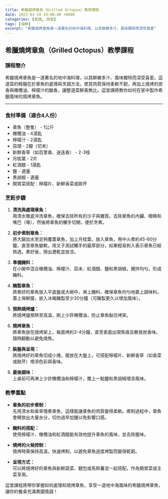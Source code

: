 ```yaml
---
title: 希臘燒烤章魚（Grilled Octopus）教學課程
date: 2023-03-19 19:00:00 +0800
categories: [食譜, 西餐]
tags: [海鮮] 
excerpt: "希臘燒烤章魚是一道著名的地中海料理，以其鮮嫩多汁、風味獨特而深受喜愛"
---
```


## 希臘燒烤章魚（Grilled Octopus）教學課程

### 課程簡介
希臘燒烤章魚是一道著名的地中海料理，以其鮮嫩多汁、風味獨特而深受喜愛。這道菜的精髓在於章魚的處理與烹調方法，使其肉質保持柔軟不韌，再加上燒烤的炭香與橄欖油、檸檬汁的酸香，讓整道菜鮮美無比。這堂課將教你如何在家中製作希臘風味的燒烤章魚。

---

### 食材準備（適合4人份）  
- 章魚（整隻） - 1公斤  
- 橄欖油 - 4湯匙  
- 檸檬汁 - 2湯匙  
- 蒜頭 - 2瓣（切末）  
- 新鮮香草（如百里香、迷迭香） - 2-3枝  
- 月桂葉 - 2片  
- 紅酒醋 - 1湯匙  
- 鹽 - 適量  
- 黑胡椒 - 適量  
- 開胃菜搭配：檸檬片、新鮮香菜或歐芹

### 烹飪步驟

1. **清洗與處理章魚：**  
   用清水徹底沖洗章魚，確保去除所有的沙子與雜質。去除章魚的內臟、眼睛和嘴巴（喙），然後將章魚的觸手切開，便於烹煮。

2. **初步煮制章魚：**  
   將大鍋加水至足夠覆蓋章魚，加上月桂葉，放入章魚，用中火煮約45-60分鐘，直至章魚變軟。用叉子測試觸手的最厚部分，如果輕易刺入表示章魚已經熟透。煮好後，撈出瀝乾並放涼。

3. **準備醃料：**  
   在小碗中混合橄欖油、檸檬汁、蒜末、紅酒醋、鹽和黑胡椒，攪拌均勻，形成醃料。

4. **醃製章魚：**  
   將煮好的章魚放入平底盤或大碗中，淋上醃料，確保章魚均勻地裹上調味料。蓋上保鮮膜，放入冰箱醃製至少30分鐘（可醃製更久以增加風味）。

5. **預熱燒烤爐：**  
   將燒烤爐預熱至高溫，刷上少許橄欖油，防止章魚黏住烤架。

6. **燒烤章魚：**  
   將章魚放在燒烤架上，每面烤約3-4分鐘，直至表面出現焦痕且散發炭香味。隨時翻動以避免燒焦。

7. **裝盤與呈現：**  
   將燒烤好的章魚切成小塊，擺放在大盤上，可搭配檸檬片、新鮮香草（如香菜或歐芹）增添色彩與香味。

8. **最後調味：**  
   上桌前可再淋上少許橄欖油和檸檬汁，撒上一點鹽和黑胡椒增添風味。

### 教學重點
- **章魚的初步煮制：**  
  先用清水和香草慢煮章魚，這樣能讓章魚的肉質變得柔軟。煮制過程中，章魚會釋放出大量水分，切勿過早加鹽以免影響口感。

- **醃料的搭配：**  
  使用檸檬汁、橄欖油和紅酒醋能有效地提升章魚的風味，並去除腥味。

- **燒烤的火候控制：**  
  燒烤時需保持高溫，快速烤制，以避免章魚過度烤製而變得乾韌。

- **呈現方式：**  
  可以將燒烤好的章魚與新鮮蔬菜、麵包或馬鈴薯泥一起搭配，作為開胃菜或主菜享用。

這堂課程將帶你掌握如何處理和燒烤章魚，享受一道地中海風味的希臘燒烤章魚，讓你的餐桌充滿異國情調！
